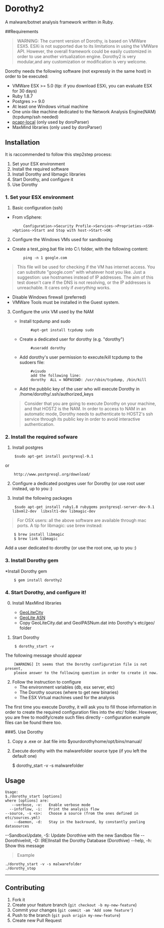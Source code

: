 # Dorothy2

A malware/botnet analysis framework written in Ruby.


##Requirements

>WARNING:
The current version of Dorothy, is based on VMWare ESX5. ESXi is not supported due to its limitations in using the
VMWare API.
However, the overall framework could be easily customized in order to use another virtualization engine. Dorothy2 is
very modular,and any customization or modification is very welcome.

Dorothy needs the following software (not expressly in the same host) in order to be executed:

* VMWare ESX >= 5.0  (tip: if you download ESXi, you can evaluate ESX for 30 days)
* Ruby 1.8.7
* Postgres >= 9.0
* At least one Windows virtual machine
* One unix-like machine dedicated to the Network Analysis Engine(NAM) (tcpdump/ssh needed)
* [pcapr-local](https://github.com/mudynamics/pcapr-local )  (only used by doroParser)
* MaxMind libraries (only used by doroParser)


## Installation

It is raccommended to follow this step2step process:

1. Set your ESX environment
2. Install the required software
3. Install Dorothy and libmagic libraries
4. Start Dorothy, and configure it
5. Use Dorothy

### 1. Set your ESX environment
1. Basic configuration (ssh)
 * From vSphere:

            Configuration->Security Profile->Services->Proprieties->SSH->Options->Start and Stop with host->Start->OK

2. Configure the Windows VMs used for sandboxing
 * Create a test_ping.bat file into C:\ folder, with the following content:

            ping -n 1 google.com
>This file will be used for checking if the VM has internet access. You can substitute "google.com" with whatever host you like. Just a suggestion: use hostnames instead of IP addresses. The aim of this test doesn't care if the DNS is not resolving, or the IP addresses is unreachable. It cares only if *everything* works.

 * Disable Windows firewall (preferred)
 * VMWare Tools must be installed in the Guest system.
3. Configure the unix VM used by the NAM
     * Install tcpdump and sudo

                #apt-get install tcpdump sudo

     * Create a dedicated user for dorothy (e.g. "dorothy")

                #useradd dorothy
     * Add dorothy's user permission to execute/kill tcpdump to the sudoers file:

                #visudo
                add the following line:
                dorothy  ALL = NOPASSWD: /usr/sbin/tcpdump, /bin/kill

     * Add the pubblic key of the user who will execute Dorothy in /home/dorothy/.ssh/authorized_keys

     > Consider that you are going to execute Dorothy on your machine, and that HOST2 is the NAM. In order to access
     > to NAM in an automatic mode, Dorothy needs to authenticate to HOST2's ssh service through its public key in order
     > to avoid interactive authentication.


### 2. Install the required sofware


1. Install postgres

        $sudo apt-get install postgresql-9.1
or

        http://www.postgresql.org/download/

2. Configure a dedicated postgres user for Dorothy (or use root user instead, up to you :)

3. Install the following packages

        $sudo apt-get install ruby1.8 rubygems postgresql-server-dev-9.1 libxml2-dev  libxslt1-dev libmagic-dev

>For OSX users: all the above software are available through mac ports. A tip for libmagic: use brew instead:
>
        $ brew install libmagic
        $ brew link libmagic

Add a user dedicated to dorothy (or use the root one, up to you :)

### 3. Install Dorothy gem

*Install Dorothy gem

        $ gem install dorothy2

### 4. Start Dorothy, and configure it!

0. Install MaxMind libraries
    * [GeoLiteCity](http://geolite.maxmind.com/download/geoip/database/GeoLiteCity.dat.gz)
    * [GeoLite ASN](http://download.maxmind.com/download/geoip/database/asnum/GeoIPASNum.dat.gz)
    * Copy GeoLiteCity.dat and GeoIPASNum.dat into Dorothy's etc/geo/ folder

1. Start Dorothy

        $ dorothy_start -v
The following message should appear

        [WARNING] It seems that the Dorothy configuration file is not present,
        please answer to the following question in order to create it now.

2. Follow the instruction to configure
    * The environment variables (db, esx server, etc)
    * The Dorothy sources (where to get new binaries)
    * The ESX Virtual machines used for the analysis

The first time you execute Dorothy, it will ask you to fill those information in order to create the required configuration files into the etc/ folder. However, you are free to modify/create such files directly - configuration example files can be found there too.

###5. Use Dorothy
1. Copy a .exe or .bat file into $yourdorothyhome/opt/bins/manual/
2. Execute dorothy with the malwarefolder source type (if you left the default one)

    $ dorothy_start -v -s malwarefolder


## Usage

	Usage:
	$./dorothy_start [options]
	where [options] are:
       --verbose, -v:   Enable verbose mode
      --infoflow, -i:   Print the analysis flow
    --source, -s <s>:   Choose a source (from the ones defined in etc/sources.yml)
        --daemon, -d:   Stay in the backround, by constantly pooling datasources
 --SandboxUpdate, -S:   Update Dorothive with the new Sandbox file
 --DorothiveInit, -D:   (RE)Install the Dorothy Database (Dorothive)
          --help, -h:   Show this message


 >Example

    ./dorothy_start -v -s malwarefolder
    ./dorothy_stop

------------------------------------------

## Contributing

1. Fork it
2. Create your feature branch (`git checkout -b my-new-feature`)
3. Commit your changes (`git commit -am 'Add some feature'`)
4. Push to the branch (`git push origin my-new-feature`)
5. Create new Pull Request
